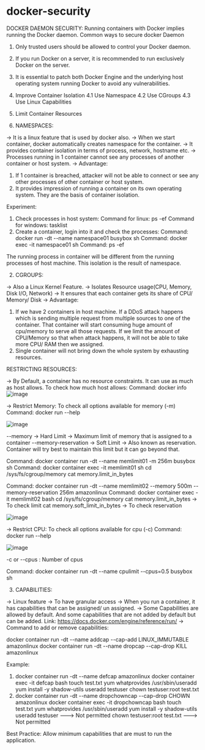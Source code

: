 # docker-security

DOCKER DAEMON SECURITY: 
Running containers with Docker implies running the Docker daemon. Common ways to secure docker Daemon

1. Only trusted users should be allowed to control your Docker daemon.
2. If you run Docker on a server, it is recommended to run exclusively Docker on the server.
3. It is essential to patch both Docker Engine and the underlying host operating system running Docker to avoid any vulnerabilities. 
4. Improve Container Isolation
  4.1 Use Namespace
  4.2 Use CGroups
  4.3 Use Linux Capabilities
5. Limit Container Resources 


1. NAMESPACES:

-> It is a linux feature that is used by docker also.
-> When we start container, docker automatically creates namespace for the container.
-> It provides container isolation in terms of process, network, hostname etc.
-> Processes running in 1 container cannot see any processes of another container or host system. 
-> Advantage: 
  1. If 1 container is breached, attacker will not be able to connect or see any other processes of other container or host system. 
  2. It provides impression of running a container on its own operating system. They are the basis of container isolation.

Experiment: 
1. Check processes in host system: 
Command for linux: ps -ef
Command for windows: tasklist
2. Create a container, login into it and check the processes: 
Command: docker run -dt --name namespace01 busybox sh
Command: docker exec -it namespace01 sh
Command: ps -ef

The running process in container will be different from the running processes of host machine. This isolation is the result of namespace.

2. CGROUPS: 

-> Also a Linux Kernel Feature.
-> Isolates Resource usage(CPU, Memory, Disk I/O, Network) 
-> It ensures that each container gets its share of CPU/ Memory/ Disk
-> Advantage:
  1. If we have 2 containers in host machine. If a DDoS attack happens which is sending multiple request from multiple sources to one of the container. That container will start consuming huge amount of cpu/memory to serve all those requests. If we limit the amount of CPU/Memory so that when attack happens, it will not be able to take more CPU/ RAM then we assigned. 
  2. Single container will not bring down the whole system by exhausting resources.

RESTRICTING RESOURCES:

-> By Default, a container has no resource constraints. It can use as much as host allows.
To check how much host allows:
Command: docker info
![image](https://user-images.githubusercontent.com/59343209/160227798-b92761fe-0e4d-40b5-bb85-baea245c79c1.png)

-> Restrict Memory:
To check all options available for memory (-m)
Command: docker run --help

![image](https://user-images.githubusercontent.com/59343209/160227830-0147bc56-24f0-4a6c-8bdb-19aaf0f23e14.png)

--memory -> Hard Limit -> Maximum limit of memory that is assigned to a container 
--memory-reservation -> Soft Limit -> Also known as reservation. Container will try best to maintain this limit but it can go beyond that. 

Command: docker container run -dt --name memlimit01 -m 256m busybox sh
Command: docker container exec -it memlimit01 sh
  cd /sys/fs/cgroup/memory
  cat memory.limit_in_bytes
  
Command: docker container run -dt --name memlimit02 --memory 500m --memory-reservation 256m amazonlinux
Command: docker container exec -it memlimit02 bash
  cd /sys/fs/cgroup/memory
  cat memory.limit_in_bytes -> To check limit 
  cat memory.soft_limit_in_bytes -> To check reservation
  
  ![image](https://user-images.githubusercontent.com/59343209/160228623-294f933b-9816-4022-84ac-9d259d92f21d.png)

  
-> Restrict CPU: 
To check all options available for cpu (-c)
Command: docker run --help

![image](https://user-images.githubusercontent.com/59343209/160228643-82b88deb-c2f3-4b13-8fd9-05c311e38b81.png)

-c or --cpus : Number of cpus

Command: docker container run -dt --name cpulimit --cpus=0.5 busybox sh

3. CAPABILITIES:

-> Linux feature
-> To have granular access 
-> When you run a container, it has capabilities that can be assigned/ un assigned. 
-> Some Capabilities are allowed by default. And some capabilities that are not added by default but can be added. 
Link: https://docs.docker.com/engine/reference/run/
-> Command to add or remove capabilities:

docker container run -dt --name addcap --cap-add LINUX_IMMUTABLE amazonlinux
docker container run -dt --name dropcap --cap-drop KILL amazonlinux

Example: 

1. docker container run -dt --name defcap amazonlinux
   docker container exec -it defcap bash
   touch test.txt
   yum whatprovides /usr/sbin/useradd
   yum install -y shadow-utils
   useradd testuser
   chown testuser:root test.txt
3. docker container run -dt --name dropchowncap --cap-drop CHOWN amazonlinux
    docker container exec -it dropchowncap bash
    touch test.txt
    yum whatprovides /usr/sbin/useradd
    yum install -y shadow-utils
    useradd testuser   ---> Not permitted
    chown testuser:root test.txt    ---> Not permitted
    
Best Practice: Allow minimum capabilities that are must to run the application. 
